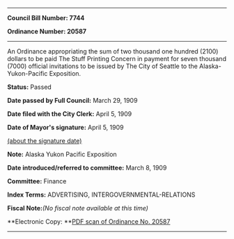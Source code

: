 

********

**Council Bill Number: 7744**
   
**Ordinance Number: 20587**
********

 An Ordinance appropriating the sum of two thousand one hundred (2100) dollars to be paid The Stuff Printing Concern in payment for seven thousand (7000) official invitations to be issued by The City of Seattle to the Alaska-Yukon-Pacific Exposition.

**Status:** Passed
   
**Date passed by Full Council:** March 29, 1909
   
**Date filed with the City Clerk:** April 5, 1909
   
**Date of Mayor's signature:** April 5, 1909
   
[(about the signature date)](/~public/approvaldate.htm)
   
   
**Note:** Alaska Yukon Pacific Exposition

   
**Date introduced/referred to committee:** March 8, 1909
   
**Committee:** Finance
   
   
**Index Terms:** ADVERTISING, INTERGOVERNMENTAL-RELATIONS

**Fiscal Note:**_(No fiscal note available at this time)_

**Electronic Copy: **[PDF scan of Ordinance No. 20587](/~archives/Ordinances/Ord_20587.pdf)

********

